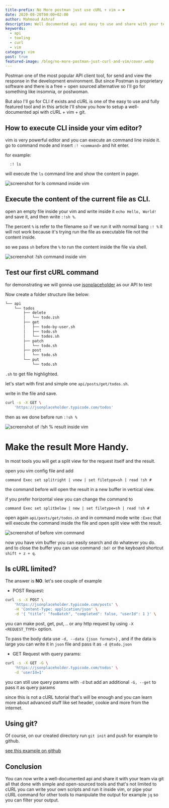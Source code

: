 ```yaml
---
title-prefix: No More postman just use cURL + vim = ❤
date: 2020-08-20T00:00+02:00
author: Mahmoud Ashraf
description: Well documented api and easy to use and share with your team with simple tools cURL + vim + git (optional)
keywords: 
  - api
  - tooling
  - curl
  - vim
category: vim
post: true
featured-image: /blog/no-more-postman-just-curl-and-vim/cover.webp
---
```


Postman one of the most popular API client tool, for send and view the response
in the development environment. But since Postman is proprietary software and
there is a free + open sourced alternative so I'll go for something
like insomnia, or postwoman.

But also I'll go for CLI if exists and cURL is one of
the easy to use and fully featured tool and in this article I'll show you how
to setup a well-documented api with cURL + vim + git.

## How to execute CLI inside your vim editor?

vim is very powerful editor and you can execute an command line
inside it. go to command mode and insert `:! <command>` and hit enter.

for example:

```vim
  :! ls
```

will execute the `ls` command line and show the content
in pager.

![screenshot for ls command inside vim](/blog/no-more-postman-just-curl-and-vim/screen.jpeg)

## Execute the content of the current file as CLI.

open an empty file inside your vim and write inside it `echo Hello, World!` and save it,
and then write `:!sh %`.

The percent `%` is refer to the filename so if we run it with normal bang `:! %`
it will not work because it's trying run the file as executable file not the content inside.

so we pass `sh` before the `%` to run the content inside the file via shell.

![screenshot :!sh command inside vim](/blog/no-more-postman-just-curl-and-vim/screen1.jpeg)

## Test our first cURL command

for demonstrating we will gonna use [jsonplaceholder](https://jsonplaceholder.typicode.com/) as our API to test

Now create a folder structure like below:

```sh
└── api
    └── todos
        ├── delete
        │   └── todo.zsh
        ├── get
        │   ├── todo-by-user.sh
        │   ├── todo.sh
        │   └── todos.sh
        ├── patch
        │   └── todo.sh
        ├── post
        │   └── todo.sh
        └── put
            └── todo.sh
```

`.sh` to get file highlighted.

let's start with first and simple one `api/posts/get/todos.sh`.

write in the file and save.

```sh
curl -s -X GET \
	'https://jsonplaceholder.typicode.com/todos'
```

then as we done before run `:!sh %`

![screenshot of :!sh % result inside vim](/blog/no-more-postman-just-curl-and-vim/screen2.jpeg)

# Make the result More Handy.

In most tools you will get a split view for the request itself
and the result.

open you vim config file and add

```vim
command Exec set splitright | vnew | set filetype=sh | read !sh #
```

the command before will open the result in a new buffer in vertical view.

if you prefer horizontal view you can change the command to

```vim
command Exec set splitbelow | new | set filetype=sh | read !sh #
```

open again `api/posts/get/todos.sh` and in command mode write `:Exec`
that will execute the command inside the file and open split view with the result.

![screenshot of before vim command](/blog/no-more-postman-just-curl-and-vim/screen3.jpeg)

now you have vim buffer you can easily search and do whatever you do. and to close the buffer you can use
command `:bd!` or the keyboard shortcut `shift + z + q`.

## Is cURL limited?

The answer is **NO**.
let's see couple of example

- POST Request:

```sh
curl -s -X POST \
	'https://jsonplaceholder.typicode.com/posts' \
	-H 'Content-Type: application/json' \
	-d '{ "title": "fooBatch", "completed": false, "userId": 1 }' \
```

you can make post, get, put, .. or any http request by using `-X <REQUEST_TYPE>` option.

To pass the body data use `-d, --data {json format>}` , and if the data is large
you can write it in `json` file and pass it as `-d @todo.json`

- GET Request with query params:

```sh
curl -s -X GET -G \
	'https://jsonplaceholder.typicode.com/todos' \
	-d 'userId=1'
```

you can still use query params with `-d` but add an additional `-G, --get` to pass it as query params

since this is not a cURL tutorial that's will be enough and you
can learn more about advanced stuff like set header, cookie and more from the internet.

## Using git?

Of course, on our created directory run `git init` and push for example to github.

[see this example on github](https://github.com/22mahmoud/vim-curl-demo)

## Conclusion

You can now write a well-documented api and share it with your team via git
all that done with simple and open-sourced tools and that's not limited to cURL
you can write your own scripts and run it inside vim, or pipe your cURL command for other
tools to manipulate the output for example `jq` so you can filter your output.
